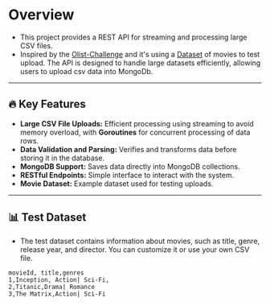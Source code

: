 # Overview

- This project provides a REST API for streaming and processing large CSV files.
- Inspired by the <a href="https://github.com/olist/work-at-olist">Olist-Challenge</a> and it's using a <a href="https://www.kaggle.com/datasets/rounakbanik/the-movies-dataset">Dataset</a> of movies to test upload. The API is designed to handle large datasets efficiently, allowing users to upload csv data into MongoDb.

---

## 🔥 **Key Features**

- **Large CSV File Uploads:** Efficient processing using streaming to avoid memory overload, with **Goroutines** for concurrent processing of data rows.
- **Data Validation and Parsing:** Verifies and transforms data before storing it in the database.
- **MongoDB Support:** Saves data directly into MongoDB collections.
- **RESTful Endpoints:** Simple interface to interact with the system.
- **Movie Dataset:** Example dataset used for testing uploads.

---

## 📊 **Test Dataset**
- The test dataset contains information about movies, such as title, genre, release year, and director. You can customize it or use your own CSV file.

```csv  
movieId, title,genres
1,Inception, Action| Sci-Fi,
2,Titanic,Drama| Romance
3,The Matrix,Action| Sci-Fi
```
